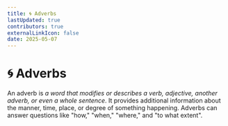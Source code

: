 ```yaml
---
title: 🌀 Adverbs
lastUpdated: true
contributors: true
externalLinkIcon: false
date: 2025-05-07
---
```

# **🌀** Adverbs

An adverb is *a word that modifies or describes a verb, adjective, another adverb, or even a whole sentence*. It provides additional information about the manner, time, place, or degree of something happening. Adverbs can answer questions like "how," "when," "where," and "to what extent".